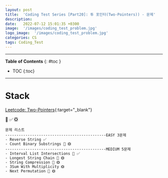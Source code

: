 ```yaml
---
layout: post
title:  'Coding Test Series [Part20]: 투 포인터(Two-Pointers)) - 문제'
description: 
date:   2022-07-12 15:01:35 +0300
image:  '/images/coding_test_problem.jpg'
logo_image:  '/images/coding_test_problem.jpg'
categories: CS
tags: Coding_Test
---
```

---

**Table of Contents**
{: #toc }
*  TOC
{:toc}

---


# Stack


[Leetcode: Two-Pointers](https://leetcode.com/tag/two-pointers/){:target="_blank"}  

💟 ✅ ❎  

```
문제 리스트
---------------------------------------------EASY 3문제
- Reverse String ✅
- Count Binary Substrings 💟 ❎
---------------------------------------------MEDIUM 5문제
- Interval List Intersections 💟 ✅
- Longest String Chain 💟 ❎
- String Compression 💟 ❎
- 3Sum With Multiplicity ❎
- Next Permutation 💟 ❎
```

